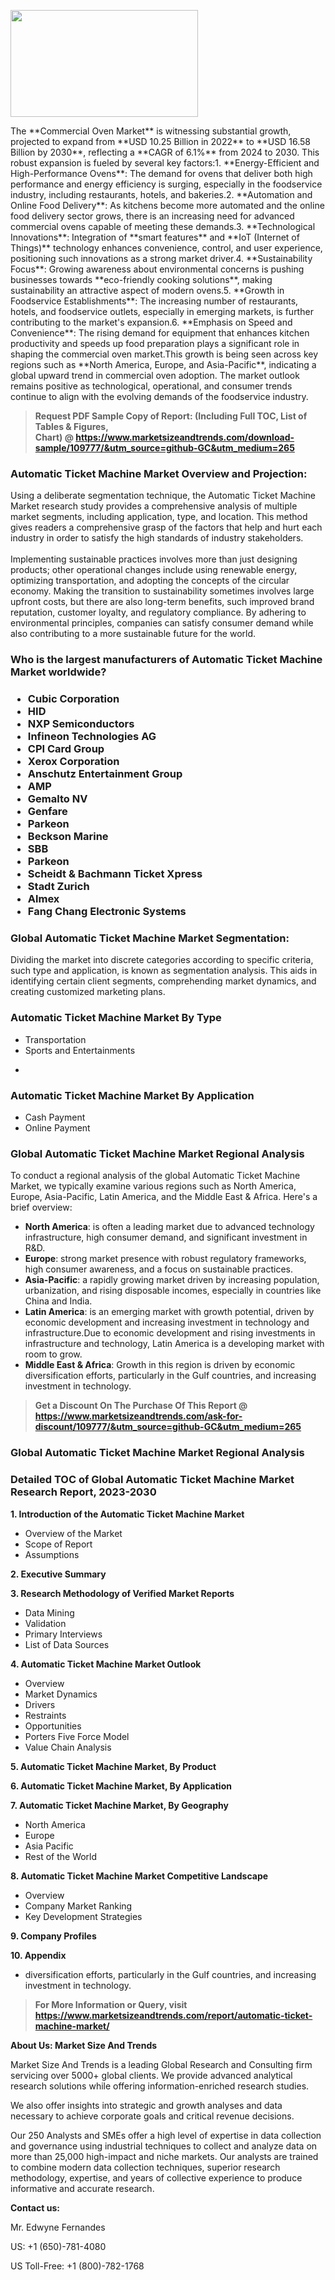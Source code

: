 <p><img class="alignnone size-medium wp-image-20088" src="https://ffe5etoiles.com/wp-content/uploads/2024/12/MST1-300x171.png" alt="" width="300" height="171" /></p>The **Commercial Oven Market** is witnessing substantial growth, projected to expand from **USD 10.25 Billion in 2022** to **USD 16.58 Billion by 2030**, reflecting a **CAGR of 6.1%** from 2024 to 2030. This robust expansion is fueled by several key factors:1. **Energy-Efficient and High-Performance Ovens**: The demand for ovens that deliver both high performance and energy efficiency is surging, especially in the foodservice industry, including restaurants, hotels, and bakeries.2. **Automation and Online Food Delivery**: As kitchens become more automated and the online food delivery sector grows, there is an increasing need for advanced commercial ovens capable of meeting these demands.3. **Technological Innovations**: Integration of **smart features** and **IoT (Internet of Things)** technology enhances convenience, control, and user experience, positioning such innovations as a strong market driver.4. **Sustainability Focus**: Growing awareness about environmental concerns is pushing businesses towards **eco-friendly cooking solutions**, making sustainability an attractive aspect of modern ovens.5. **Growth in Foodservice Establishments**: The increasing number of restaurants, hotels, and foodservice outlets, especially in emerging markets, is further contributing to the market's expansion.6. **Emphasis on Speed and Convenience**: The rising demand for equipment that enhances kitchen productivity and speeds up food preparation plays a significant role in shaping the commercial oven market.This growth is being seen across key regions such as **North America, Europe, and Asia-Pacific**, indicating a global upward trend in commercial oven adoption. The market outlook remains positive as technological, operational, and consumer trends continue to align with the evolving demands of the foodservice industry.</p><blockquote id="" class=""><strong>Request PDF Sample Copy of Report: (Including Full TOC, List of Tables &amp; Figures, Chart)&nbsp;@&nbsp;<strong><a href="https://www.marketsizeandtrends.com/download-sample/109777/&utm_source=github-GC&utm_medium=265" target="_blank">https://www.marketsizeandtrends.com/download-sample/109777/&utm_source=github-GC&utm_medium=265</a></strong></strong></blockquote><h3 id="" class="">Automatic Ticket Machine Market&nbsp;Overview and Projection:</h3><p id="" class="">Using a deliberate segmentation technique, the Automatic Ticket Machine Market research study provides a comprehensive analysis of multiple market segments, including application, type, and location. This method gives readers a comprehensive grasp of the factors that help and hurt each industry in order to satisfy the high standards of industry stakeholders. <br /> <br />Implementing sustainable practices involves more than just designing products; other operational changes include using renewable energy, optimizing transportation, and adopting the concepts of the circular economy. Making the transition to sustainability sometimes involves large upfront costs, but there are also long-term benefits, such improved brand reputation, customer loyalty, and regulatory compliance. By adhering to environmental principles, companies can satisfy consumer demand while also contributing to a more sustainable future for the world.</p><h3 id="" class="">Who is the largest manufacturers of&nbsp;Automatic Ticket Machine Market worldwide?</h3><h3 class=""><p><ul><li>Cubic Corporation </li><li> HID </li><li> NXP Semiconductors </li><li> Infineon Technologies AG </li><li> CPI Card Group </li><li> Xerox Corporation </li><li> Anschutz Entertainment Group </li><li> AMP </li><li> Gemalto NV </li><li> Genfare </li><li> Parkeon </li><li> Beckson Marine </li><li> SBB </li><li> Parkeon </li><li> Scheidt & Bachmann Ticket Xpress </li><li> Stadt Zurich </li><li> Almex </li><li> Fang Chang Electronic Systems</li></ul></p></h3><h3 id="" class="">Global&nbsp;Automatic Ticket Machine Market Segmentation:</h3><p id="" class="">Dividing the market into discrete categories according to specific criteria, such type and application, is known as segmentation analysis. This aids in identifying certain client segments, comprehending market dynamics, and creating customized marketing plans.</p><h3 id="" class="">Automatic Ticket Machine Market&nbsp;By Type</h3><p><p><ul><li>Transportation </li><li> Sports and Entertainments </li><li> </p></li></ul></p></p><h3 id="" class="">Automatic Ticket Machine Market&nbsp;By Application</h3><p class=""><p><ul><li>Cash Payment </li><li> Online Payment</li></ul></p></p><h3 id="" class="">Global Automatic Ticket Machine Market Regional Analysis</h3><p id="" class="">To conduct a regional analysis of the global Automatic Ticket Machine Market, we typically examine various regions such as North America, Europe, Asia-Pacific, Latin America, and the Middle East &amp; Africa. Here's a brief overview:</p><ul><li><strong>North America</strong>: is often a leading market due to advanced technology infrastructure, high consumer demand, and significant investment in R&amp;D.</li><li><strong>Europe</strong>: strong market presence with robust regulatory frameworks, high consumer awareness, and a focus on sustainable practices.</li><li><strong>Asia-Pacific</strong>: a rapidly growing market driven by increasing population, urbanization, and rising disposable incomes, especially in countries like China and India.</li><li><strong>Latin America</strong>: is an emerging market with growth potential, driven by economic development and increasing investment in technology and infrastructure.Due to economic development and rising investments in infrastructure and technology, Latin America is a developing market with room to grow.</li><li><strong>Middle East &amp; Africa</strong>: Growth in this region is driven by economic diversification efforts, particularly in the Gulf countries, and increasing investment in technology.</li></ul><blockquote id="" class=""><strong>Get a Discount On The Purchase Of This Report @ <strong><a href="https://www.marketsizeandtrends.com/ask-for-discount/109777/&utm_source=github-GC&utm_medium=265" target="_blank">https://www.marketsizeandtrends.com/ask-for-discount/109777/&utm_source=github-GC&utm_medium=265</a></strong></strong></blockquote><h3 id="" class="">Global Automatic Ticket Machine Market Regional Analysis</h3><h3 id="" class="">Detailed TOC of Global Automatic Ticket Machine Market Research Report, 2023-2030</h3><p id="" class=""><strong>1. Introduction of the Automatic Ticket Machine Market</strong></p><ul><li>Overview of the Market</li><li>Scope of Report</li><li>Assumptions</li></ul><p id="" class=""><strong>2. Executive Summary</strong></p><p id="" class=""><strong>3. Research Methodology of Verified Market Reports</strong></p><ul><li>Data Mining</li><li>Validation</li><li>Primary Interviews</li><li>List of Data Sources</li></ul><p id="" class=""><strong>4. Automatic Ticket Machine Market Outlook</strong></p><ul><li>Overview</li><li>Market Dynamics</li><li>Drivers</li><li>Restraints</li><li>Opportunities</li><li>Porters Five Force Model</li><li>Value Chain Analysis</li></ul><p id="" class=""><strong>5. Automatic Ticket Machine Market, By Product</strong></p><p id="" class=""><strong>6. Automatic Ticket Machine Market, By Application</strong></p><p id="" class=""><strong>7. Automatic Ticket Machine Market, By Geography</strong></p><ul><li>North America</li><li>Europe</li><li>Asia Pacific</li><li>Rest of the World</li></ul><p id="" class=""><strong>8. Automatic Ticket Machine Market Competitive Landscape</strong></p><ul><li>Overview</li><li>Company Market Ranking</li><li>Key Development Strategies</li></ul><p id="" class=""><strong>9. Company Profiles</strong></p><p id="" class=""><strong>10. Appendix</strong></p><ul><li>diversification efforts, particularly in the Gulf countries, and increasing investment in technology.</li></ul><blockquote id="" class=""><strong>For More Information or Query, visit <strong><strong><a href="https://www.marketsizeandtrends.com/report/automatic-ticket-machine-market/" target="_blank">https://www.marketsizeandtrends.com/report/automatic-ticket-machine-market/</a></strong></strong></strong></blockquote><p id="" class=""><strong>About Us: Market Size And Trends</strong></p><p id="" class="">Market Size And Trends is a leading Global Research and Consulting firm servicing over 5000+ global clients. We provide advanced analytical research solutions while offering information-enriched research studies.</p><p id="" class="">We also offer insights into strategic and growth analyses and data necessary to achieve corporate goals and critical revenue decisions.</p><p id="" class="">Our 250 Analysts and SMEs offer a high level of expertise in data collection and governance using industrial techniques to collect and analyze data on more than 25,000 high-impact and niche markets. Our analysts are trained to combine modern data collection techniques, superior research methodology, expertise, and years of collective experience to produce informative and accurate research.</p><p id="" class=""><strong>Contact us:</strong></p><p id="" class="">Mr. Edwyne Fernandes</p><p id="" class="">US: +1 (650)-781-4080</p><p id="" class="">US Toll-Free: +1 (800)-782-1768</p>
